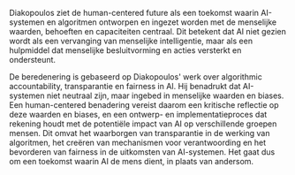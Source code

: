 
Diakopoulos ziet de human-centered future als een toekomst waarin AI-systemen en algoritmen ontworpen en ingezet worden met de menselijke waarden, behoeften en capaciteiten centraal. Dit betekent dat AI niet gezien wordt als een vervanging van menselijke intelligentie, maar als een hulpmiddel dat menselijke besluitvorming en acties versterkt en ondersteunt.

De beredenering is gebaseerd op Diakopoulos' werk over algorithmic accountability, transparantie en fairness in AI. Hij benadrukt dat AI-systemen niet neutraal zijn, maar ingebed in menselijke waarden en biases. Een human-centered benadering vereist daarom een kritische reflectie op deze waarden en biases, en een ontwerp- en implementatieproces dat rekening houdt met de potentiële impact van AI op verschillende groepen mensen. Dit omvat het waarborgen van transparantie in de werking van algoritmen, het creëren van mechanismen voor verantwoording en het bevorderen van fairness in de uitkomsten van AI-systemen. Het gaat dus om een toekomst waarin AI de mens dient, in plaats van andersom.

